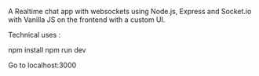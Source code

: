 A Realtime chat app with websockets using Node.js, Express and Socket.io with Vanilla JS on the frontend with a custom UI.

Technical uses :

npm install
npm run dev

Go to localhost:3000
